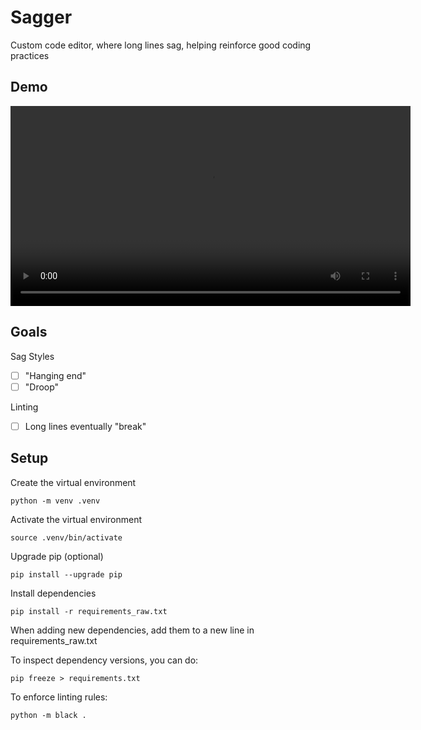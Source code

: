 # Sagger

Custom code editor, where long lines sag, helping reinforce good coding practices

## Demo

<video src="https://github.com/fraune/Sagger/blob/main/assets/sagger_demo.mov" type="video/mov" width="640">
  Your browser does not support the video tag.
</video>

## Goals

Sag Styles

- [ ] "Hanging end"
- [ ] "Droop"

Linting

- [ ] Long lines eventually "break"

## Setup

Create the virtual environment

```
python -m venv .venv
```

Activate the virtual environment

```
source .venv/bin/activate
```

Upgrade pip (optional)

```
pip install --upgrade pip
```

Install dependencies

```
pip install -r requirements_raw.txt
```

When adding new dependencies, add them to a new line in requirements_raw.txt

To inspect dependency versions, you can do:

```
pip freeze > requirements.txt
```

To enforce linting rules:

```
python -m black .
```

